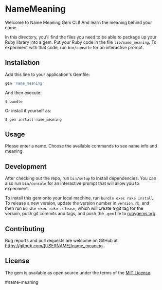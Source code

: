 # NameMeaning

Welcome to Name Meaning Gem CLI! 
And learn the meaning behind your name.

In this directory, you'll find the files you need to be able to package up your Ruby library into a gem. Put your Ruby code in the file `lib/name_meaning`. To experiment with that code, run `bin/console` for an interactive prompt.


## Installation

Add this line to your application's Gemfile:

```ruby
gem 'name_meaning'
```

And then execute:

    $ bundle

Or install it yourself as:

    $ gem install name_meaning

## Usage

Please enter a name. Choose the available commands to see name info and meaning.

## Development

After checking out the repo, run `bin/setup` to install dependencies. You can also run `bin/console` for an interactive prompt that will allow you to experiment.

To install this gem onto your local machine, run `bundle exec rake install`. To release a new version, update the version number in `version.rb`, and then run `bundle exec rake release`, which will create a git tag for the version, push git commits and tags, and push the `.gem` file to [rubygems.org](https://rubygems.org).

## Contributing

Bug reports and pull requests are welcome on GitHub at https://github.com/[USERNAME]/name_meaning.


## License

The gem is available as open source under the terms of the [MIT License](http://opensource.org/licenses/MIT).

#name-meaning

